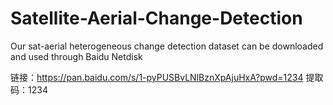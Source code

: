 # Satellite-Aerial-Change-Detection

Our sat-aerial heterogeneous change detection dataset can be downloaded and used through Baidu Netdisk

链接：https://pan.baidu.com/s/1-pyPUSBvLNlBznXpAjuHxA?pwd=1234 
提取码：1234
